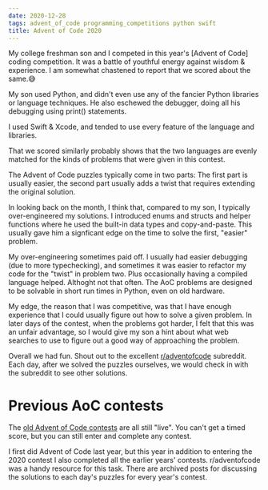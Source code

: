 ```yaml
---
date: 2020-12-28
tags: advent_of_code programming_competitions python swift
title: Advent of Code 2020
---
```


My college freshman son and I competed in this year's [Advent of Code] coding competition. It was a
battle of youthful energy against wisdom & experience. I am somewhat chastened to
report that we scored about the same.😅

My son used Python, and didn't even use any of the fancier Python libraries or
language techniques. He also eschewed the debugger, doing all his debugging using
print() statements.

I used Swift & Xcode, and tended to use every feature of the language and libraries.

That we scored similarly probably shows that the two languages are evenly matched for the
kinds of problems that were given in this contest.

The Advent of Code puzzles typically come in two parts: The first part is usually easier,
the second part usually adds a twist that requires extending the original solution.

In looking back on the month, I think that, compared to my son, I typically
over-engineered my solutions. I introduced enums and structs and helper functions
where he used the built-in data types and copy-and-paste. This usually gave
him a signficant edge on the time to solve the first, "easier" problem.

My over-engineering sometimes paid off. I usually had easier debugging (due to
more typechecking), and sometimes it was easier to refactor my code for the "twist"
in problem two. Plus occasionally having a compiled language helped. Althoght not
that often. The AoC problems are designed to be solvable in short run times in Python,
even on old hardware.

My edge, the reason that I was competitive, was that I have enough experience that I
could usually figure out how to solve a given problem. In later days of the contest,
when the problems got harder, I felt that this was an unfair advantage, so I would
give my son a hint about what web searches to use to figure out a good way of
approaching the problem.

Overall we had fun. Shout out to the excellent
[r/adventofcode](https://www.reddit.com/r/adventofcode/) subreddit. Each day, after
we solved the puzzles ourselves, we would check in with the subreddit to see other
solutions.

# Previous AoC contests

The [old Advent of Code contests](https://adventofcode.com/2020/events) are all still
"live". You can't get a timed score, but you can still enter and complete any contest.

I first did Advent of Code last year, but this year in addition to entering the 2020
contest I also completed all the earlier years' contests. r/adventofcode was a handy
resource for this task. There are archived posts for discussing the solutions to
each day's puzzles for every year's contest.
